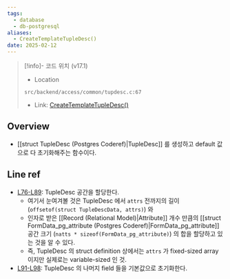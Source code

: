 ```yaml
---
tags:
  - database
  - db-postgresql
aliases:
  - CreateTemplateTupleDesc()
date: 2025-02-12
---
```

> [!info]- 코드 위치 (v17.1)
> - Location
> ```
> src/backend/access/common/tupdesc.c:67
> ```
> - Link: [CreateTemplateTupleDesc()](https://github.com/postgres/postgres/blob/REL_17_1/src/backend/access/common/tupdesc.c#L59-L101)

## Overview

- [[struct TupleDesc (Postgres Coderef)|TupleDesc]] 를 생성하고 default 값으로 다 초기화해주는 함수이다.

## Line ref

- [L76-L89](https://github.com/postgres/postgres/blob/REL_17_1/src/backend/access/common/tupdesc.c#L76-L89): TupleDesc 공간을 할당한다.
	- 여기서 눈여겨볼 것은 TupleDesc 에서 `attrs` 전까지의 길이 (`offsetof(struct TupleDescData, attrs)`) 와
	- 인자로 받은 [[Record (Relational Model)|Attribute]] 개수 만큼의 [[struct FormData_pg_attribute (Postgres Coderef)|FormData_pg_attribute]] 공간 크기 (`natts * sizeof(FormData_pg_attribute)`) 의 합을 할당하고 있는 것을 알 수 있다.
	- 즉, TupleDesc 의 struct definition 상에서는 `attrs` 가 fixed-sized array 이지만 실제로는 variable-sized 인 것.
- [L91-L98](https://github.com/postgres/postgres/blob/REL_17_1/src/backend/access/common/tupdesc.c#L91-L98): TupleDesc 의 나머지 field 들을 기본값으로 초기화한다.